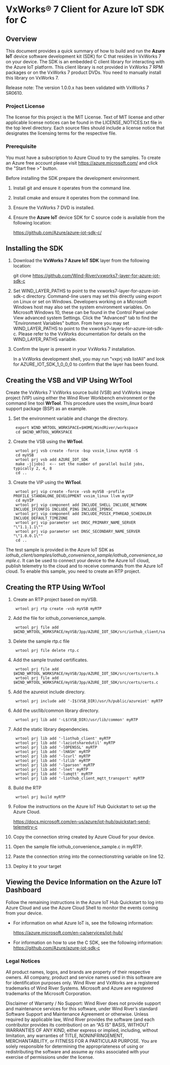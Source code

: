 # VxWorks® 7 Client for Azure IoT SDK for C

## Overview

This document provides a quick summary of how to build and run the **Azure IoT** device software development kit (SDK) for C that resides in VxWorks 7 on your device. The SDK is an embedded C client library for interacting with the Azure IoT platform. This client library is not provided in VxWorks 7 RPM packages or on the VxWorks 7 product DVDs. You need to manually install this library on VxWorks 7.

Release note:
    The version 1.0.0.x has been validated with VxWorks 7 SR0610.

### Project License

The license for this project is the MIT License. Text of MIT license and other applicable license notices can be found in the LICENSE_NOTICES.txt file in the top level directory. Each source files should include a license notice that designates the licensing terms for the respective file.

### Prerequisite

You must have a subscription to Azure Cloud to try the samples.  To create an Azure free account please visit https://azure.microsoft.com/ and click the "Start free >" button.

Before installing the SDK prepare the development environment.
1. Install git and ensure it operates from the command line.
2. Install cmake and ensure it operates from the command line.
3. Ensure the VxWorks 7 DVD is installed.
4. Ensure the **Azure IoT** device SDK for C source code is available from the following location:

   https://github.com/Azure/azure-iot-sdk-c/

## Installing the SDK

1. Download the **VxWorks 7 Azure IoT SDK** layer from the following location:

   git clone https://github.com/Wind-River/vxworks7-layer-for-azure-iot-sdk-c

2. Set WIND_LAYER_PATHS to point to the vxworks7-layer-for-azure-iot-sdk-c directory.  Command-line
   users may set this directly using export on Linux or set on Windows.  Developers working on a Microsoft Windows host may also set the system environment variables.  On Microsoft Windows 10, these can be found in the Control Panel under View advanced system Settings.  Click the "Advanced" tab to find the "Environment Variables" button.  From here you may set WIND_LAYER_PATHS to point to the vxworks7-layers-for-azure-iot-sdk-c.  Please refer to the VxWorks documentation for details on the WIND_LAYER_PATHS variable.

3. Confirm the layer is present in your VxWorks 7 installation.

   In a VxWorks development shell, you may run "vxprj vsb listAll" and look for AZURE_IOT_SDK_1_0_0_0 to confirm that the layer has been found.

## Creating the VSB and VIP Using WrTool

Create the VxWorks 7 VxWorks source build (VSB) and VxWorks image project (VIP) using either the Wind River Workbench environment or the command line tool **WrTool**. This procedure uses the *vxsim_linux* board support package (BSP) as an example.

1. Set the environment variable and change the directory.

        export WIND_WRTOOL_WORKSPACE=$HOME/WindRiver/workspace
        cd $WIND_WRTOOL_WORKSPACE

2. Create the VSB using the **WrTool**.

        wrtool prj vsb create -force -bsp vxsim_linux myVSB -S
        cd myVSB
        wrtool prj vsb add AZURE_IOT_SDK
        make -j[jobs]  <-- set the number of parallel build jobs, typically 2, 4, 8
        cd ..

3. Create the VIP using the **WrTool**.

        wrtool prj vip create -force -vsb myVSB -profile PROFILE_STANDALONE_DEVELOPMENT vxsim_linux llvm myVIP
        cd myVIP
        wrtool prj vip component add INCLUDE_SHELL INCLUDE_NETWORK INCLUDE_IFCONFIG INCLUDE_PING INCLUDE_IPDNSC
        wrtool prj vip component add INCLUDE_POSIX_PTHREAD_SCHEDULER  INCLUDE_DEFAULT_TIMEZONE
        wrtool prj vip parameter set DNSC_PRIMARY_NAME_SERVER   "\"1.1.1.1\""
        wrtool prj vip parameter set DNSC_SECONDARY_NAME_SERVER "\"1.0.0.1\""
        cd ..

The test sample is provided in the Azure IoT SDK as *iothub_client/samples/iothub_convenience_sample/iothub_convenience_sample.c*. It can be used to connect your device to the Azure IoT cloud, publish telemetry to the cloud and to receive commands from the Azure IoT cloud. To enable this sample, you need to create an RTP project.

## Creating the RTP Using WrTool

1. Create an RTP project based on myVSB.

        wrtool prj rtp create -vsb myVSB myRTP

2. Add the file for iothub_convenience_sample.

        wrtool prj file add $WIND_WRTOOL_WORKSPACE/myVSB/3pp/AZURE_IOT_SDK/src/iothub_client/samples/iothub_convenience_sample/iothub_convenience_sample.c

3. Delete the sample rtp.c file

        wrtool prj file delete rtp.c

3. Add the sample trusted certificates.

        wrtool prj file add $WIND_WRTOOL_WORKSPACE/myVSB/3pp/AZURE_IOT_SDK/src/certs/certs.h
        wrtool prj file add $WIND_WRTOOL_WORKSPACE/myVSB/3pp/AZURE_IOT_SDK/src/certs/certs.c

4. Add the azureiot include directory.

        wrtool prj include add '-I$(VSB_DIR)/usr/h/public/azureiot' myRTP

5. Add the usr/lib/common library directory.

        wrtool prj lib add '-L$(VSB_DIR)/usr/lib/common' myRTP

6. Add the static library dependencies.

        wrtool prj lib add '-liothub_client' myRTP
        wrtool prj lib add '-laziotsharedutil' myRTP
        wrtool prj lib add '-lOPENSSL' myRTP
        wrtool prj lib add '-lHASH' myRTP
        wrtool prj lib add '-lcurl' myRTP
        wrtool prj lib add '-lzlib' myRTP
        wrtool prj lib add '-lparson' myRTP
        wrtool prj lib add '-lnet' myRTP
        wrtool prj lib add '-lumqtt' myRTP
        wrtool prj lib add '-liothub_client_mqtt_transport' myRTP

7. Build the RTP

        wrtool prj build myRTP

8. Follow the instructions on the Azure IoT Hub Quickstart to set up the Azure Cloud.

    https://docs.microsoft.com/en-us/azure/iot-hub/quickstart-send-telemetry-c

9. Copy the connection string created by Azure Cloud for your device.
10. Open the sample file iothub_convenience_sample.c in myRTP.
11. Paste the connection string into the connectionstring variable on line 52.
12. Deploy it to your target

## Viewing the Device Information on the Azure IoT Dashboard

Follow the remaining instructions in the Azure IoT Hub Quickstart to log into Azure Cloud
and use the Azure Cloud Shell to monitor the events coming from your device.

* For information on what Azure IoT is, see the following information:

    https://azure.microsoft.com/en-ca/services/iot-hub/

* For information on how to use the C SDK, see the following information:
    https://github.com/Azure/azure-iot-sdk-c

### Legal Notices

All product names, logos, and brands are property of their respective owners. All company, product and service names used in this software are for identification purposes only. Wind River and VxWorks are a registered trademarks of Wind River Systems. Microsoft and Azure are registered trademarks of the Microsoft Corporation.

Disclaimer of Warranty / No Support: Wind River does not provide support and maintenance services for this software, under Wind River’s standard Software Support and Maintenance Agreement or otherwise. Unless required by applicable law, Wind River provides the software (and each contributor provides its contribution) on an “AS IS” BASIS, WITHOUT WARRANTIES OF ANY KIND, either express or implied, including, without limitation, any warranties of TITLE, NONINFRINGEMENT, MERCHANTABILITY, or FITNESS FOR A PARTICULAR PURPOSE. You are solely responsible for determining the appropriateness of using or redistributing the software and assume ay risks associated with your exercise of permissions under the license.

